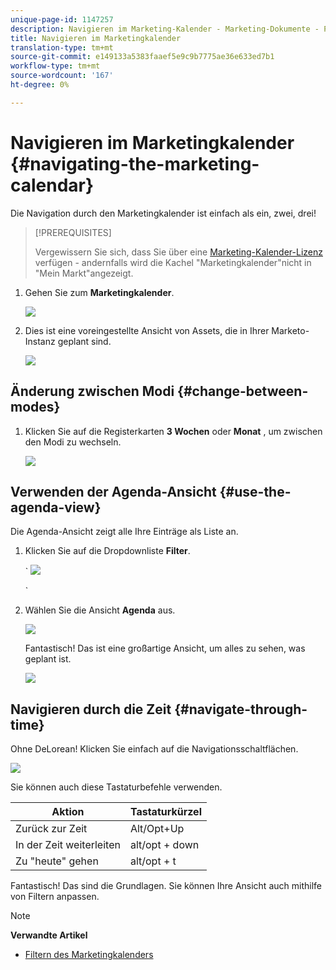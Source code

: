 ```yaml
---
unique-page-id: 1147257
description: Navigieren im Marketing-Kalender - Marketing-Dokumente - Produktdokumentation
title: Navigieren im Marketingkalender
translation-type: tm+mt
source-git-commit: e149133a5383faaef5e9c9b7775ae36e633ed7b1
workflow-type: tm+mt
source-wordcount: '167'
ht-degree: 0%

---
```



# Navigieren im Marketingkalender {#navigating-the-marketing-calendar}

Die Navigation durch den Marketingkalender ist einfach als ein, zwei, drei!

>[!PREREQUISITES]
>
>Vergewissern Sie sich, dass Sie über eine [Marketing-Kalender-Lizenz](issue-revoke-a-marketing-calendar-license.md) verfügen - andernfalls wird die Kachel &quot;Marketingkalender&quot;nicht in &quot;Mein Markt&quot;angezeigt.

1. Gehen Sie zum **Marketingkalender**.

   ![](assets/2017-05-10-15-30-47.png)

1. Dies ist eine voreingestellte Ansicht von Assets, die in Ihrer Marketo-Instanz geplant sind.

   ![](assets/image2014-9-15-16-3a44-3a22.png)

## Änderung zwischen Modi {#change-between-modes}

1. Klicken Sie auf die Registerkarten **3 Wochen** oder **Monat** , um zwischen den Modi zu wechseln.

   ![](assets/image2014-9-15-16-3a46-3a16.png)

## Verwenden der Agenda-Ansicht {#use-the-agenda-view}

Die Agenda-Ansicht zeigt alle Ihre Einträge als Liste an.

1. Klicken Sie auf die Dropdownliste **Filter**.

   ` ![](assets/image2014-9-26-10-3a29-3a6.png)

   `

1. Wählen Sie die Ansicht **Agenda** aus.

   ![](assets/image2014-9-26-10-3a29-3a36.png)

   Fantastisch! Das ist eine großartige Ansicht, um alles zu sehen, was geplant ist.

   ![](assets/image2014-9-26-10-3a30-3a9.png)

## Navigieren durch die Zeit {#navigate-through-time}

Ohne DeLorean! Klicken Sie einfach auf die Navigationsschaltflächen.

![](assets/image2014-9-26-10-3a31-3a25.png)

Sie können auch diese Tastaturbefehle verwenden.

| Aktion | Tastaturkürzel |
|---|---|
| Zurück zur Zeit | Alt/Opt+Up |
| In der Zeit weiterleiten | alt/opt + down |
| Zu &quot;heute&quot; gehen | alt/opt + t |

Fantastisch! Das sind die Grundlagen. Sie können Ihre Ansicht auch mithilfe von Filtern anpassen.

>[!NOTE]
>
>**Verwandte Artikel**
>
>* [Filtern des Marketingkalenders](../../../../product-docs/core-marketo-concepts/marketing-calendar/working-with-the-calendar/filtering-the-marketing-calendar.md)

